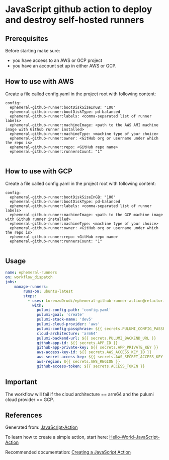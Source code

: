 # JavaScript github action to deploy and destroy self-hosted runners

## Prerequisites

Before starting make sure: 
- you have access to an AWS or GCP project
- you have an account set up in either AWS or GCP.


## How to use with AWS

Create a file called config.yaml in the project root with following content:

```
config:
  ephemeral-github-runner:bootDiskSizeInGB: "100"
  ephemeral-github-runner:bootDiskType: pd-balanced
  ephemeral-github-runner:labels: <comma-separated list of runner labels>
  ephemeral-github-runner:machineImage: <path to the AWS AMI machine image with Github runner installed>
  ephemeral-github-runner:machineType: <machine type of your choice>
  ephemeral-github-runner:owner: <GitHub org or username under which the repo is>
  ephemeral-github-runner:repo: <GitHub repo name>
  ephemeral-github-runner:runnersCount: "1"
  
 ```
## How to use with GCP

Create a file called config.yaml in the project root with following content:

```
config:
  ephemeral-github-runner:bootDiskSizeInGB: "100"
  ephemeral-github-runner:bootDiskType: pd-balanced
  ephemeral-github-runner:labels: <comma-separated list of runner labels>
  ephemeral-github-runner:machineImage: <path to the GCP machine image with Github runner installed>
  ephemeral-github-runner:machineType: <machine type of your choice>
  ephemeral-github-runner:owner: <GitHub org or username under which the repo is>
  ephemeral-github-runner:repo: <GitHub repo name>
  ephemeral-github-runner:runnersCount: "1"
  
```
## Usage

```yaml
name: ephemeral-runners
on: workflow_dispatch
jobs:
    manage-runners:
        runs-on: ubuntu-latest
        steps:
          - uses: LorenzoDrudi/ephemeral-github-runner-action@refactoring
            with:
              pulumi-config-path: 'config.yaml'
              pulumi-goal: 'create'
              pulumi-stack-name: 'dev5'
              pulumi-cloud-provider: 'aws'
              pulumi-config-passphrase: ${{ secrets.PULUMI_CONFIG_PASSPHRASE }}
              cloud-architecture: 'arm64'
              pulumi-backend-url: ${{ secrets.PULUMI_BACKEND_URL }}
              github-app-id: ${{ secrets.APP_ID }}
              github-app-private-key: ${{ secrets.APP_PRIVATE_KEY }}
              aws-access-key-id: ${{ secrets.AWS_ACCESS_KEY_ID }}
              aws-secret-access-key: ${{ secrets.AWS_SECRET_ACCESS_KEY }}
              aws-region: ${{ secrets.AWS_REGION }}
              github-access-token: ${{ secrets.ACCESS_TOKEN }}
```

## Important

The workflow will fail if the cloud architecture == arm64 and the pulumi cloud provider == GCP.

## References

Generated from: [JavaScript-Action](https://github.com/actions/javascript-action)

To learn how to create a simple action, start here: [Hello-World-JavaScript-Action](https://github.com/actions/hello-world-javascript-action)

Recommended documentation: [Creating a JavaScript Action](https://docs.github.com/en/actions/creating-actions/creating-a-javascript-action)
